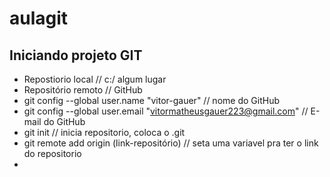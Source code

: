 # aulagit 
## Iniciando projeto GIT
- Repostiorio local // c:/ algum lugar
- Repositório remoto // GitHub
- git config --global user.name "vitor-gauer" // nome do GitHub
- git config --global user.email "vitormatheusgauer223@gmail.com" // E-mail do GitHub
- git init // inicia repositorio, coloca o \.git
- git remote add origin (link-repositório) // seta uma variavel pra ter o link do repositorio
- 
